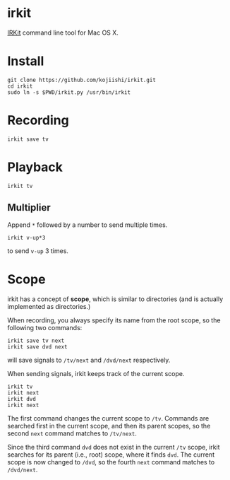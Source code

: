 irkit
=====
[IRKit] command line tool for Mac OS X.

[IRKit]: http://getirkit.com

# Install

```
git clone https://github.com/kojiishi/irkit.git
cd irkit
sudo ln -s $PWD/irkit.py /usr/bin/irkit
```

# Recording

```
irkit save tv
```

# Playback

```
irkit tv
```

## Multiplier

Append `*` followed by a number to send multiple times.
```
irkit v-up*3
```
to send `v-up` 3 times.

# Scope

irkit has a concept of **scope**, which is similar to directories (and is actually implemented as directories.)

When recording, you always specify its name from the root scope, so the following two commands:
```
irkit save tv next
irkit save dvd next
```
will save signals to `/tv/next` and `/dvd/next` respectively.

When sending signals, irkit keeps track of the current scope.
```
irkit tv
irkit next
irkit dvd
irkit next
```
The first command changes the current scope to `/tv`.
Commands are searched first in the current scope,
and then its parent scopes,
so the second `next` command matches to `/tv/next`.

Since the third command `dvd` does not exist in the current `/tv` scope,
irkit searches for its parent (i.e., root) scope,
where it finds `dvd`.
The current scope is now changed to `/dvd`,
so the fourth `next` command matches to `/dvd/next`.
